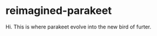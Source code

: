 # reimagined-parakeet
<body> Hi. </body>
<space>
<tspan> This is where parakeet evolve into the new bird of furter.</tspan>
</space>
